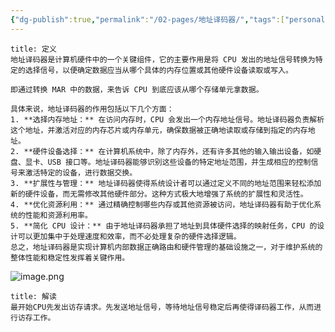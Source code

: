 ```yaml
---
{"dg-publish":true,"permalink":"/02-pages/地址译码器/","tags":["personal/blog","hardware","计算机组成原理"]}
---
```



```ad-info
title: 定义
地址译码器是计算机硬件中的一个关键组件，它的主要作用是将 CPU 发出的地址信号转换为特定的选择信号，以便确定数据应当从哪个具体的内存位置或其他硬件设备读取或写入。

即通过转换 MAR 中的数据，来告诉 CPU 到底应该从哪个存储单元拿数据。

具体来说，地址译码器的作用包括以下几个方面：
1. **选择内存地址：** 在访问内存时，CPU 会发出一个内存地址信号。地址译码器负责解析这个地址，并激活对应的内存芯片或内存单元，确保数据被正确地读取或存储到指定的内存地址。
2. **硬件设备选择：** 在计算机系统中，除了内存外，还有许多其他的输入输出设备，如硬盘、显卡、USB 接口等。地址译码器能够识别这些设备的特定地址范围，并生成相应的控制信号来激活特定的设备，进行数据交换。
3. **扩展性与管理：** 地址译码器使得系统设计者可以通过定义不同的地址范围来轻松添加新的硬件设备，而无需修改其他硬件部分。这种方式极大地增强了系统的扩展性和灵活性。
4. **优化资源利用：** 通过精确控制哪些内存或其他资源被访问，地址译码器有助于优化系统的性能和资源利用率。
5. **简化 CPU 设计：** 由于地址译码器承担了地址到具体硬件选择的映射任务，CPU 的设计可以更加集中于处理速度和效率，而不必处理复杂的硬件选择逻辑。
总之，地址译码器是实现计算机内部数据正确路由和硬件管理的基础设施之一，对于维护系统的整体性能和稳定性发挥着关键作用。
```

![image.png](https://yelanyanyu-img-bed.oss-cn-hangzhou.aliyuncs.com/img/blog/2024/08/20240820210218.png)

```ad-note
title: 解读
最开始CPU先发出访存请求。先发送地址信号，等待地址信号稳定后再使得译码器工作，从而进行访存工作。
```
 